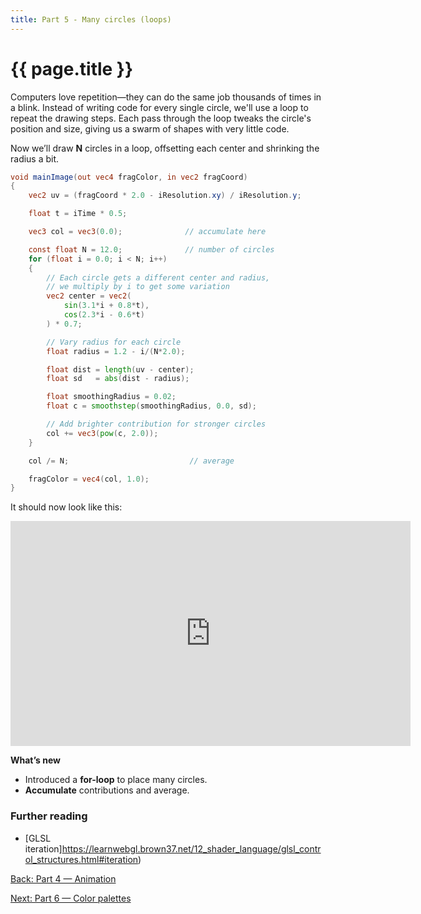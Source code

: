 ```yaml
---
title: Part 5 - Many circles (loops)
---
```

# {{ page.title }}

Computers love repetition—they can do the same job thousands of times in a blink. Instead of writing code for every single circle, we'll use a loop to repeat the drawing steps. Each pass through the loop tweaks the circle's position and size, giving us a swarm of shapes with very little code.

Now we’ll draw **N** circles in a loop, offsetting each center and shrinking the radius a bit.

```glsl
void mainImage(out vec4 fragColor, in vec2 fragCoord)
{
    vec2 uv = (fragCoord * 2.0 - iResolution.xy) / iResolution.y;

    float t = iTime * 0.5;

    vec3 col = vec3(0.0);              // accumulate here

    const float N = 12.0;              // number of circles
    for (float i = 0.0; i < N; i++)
    {
        // Each circle gets a different center and radius, 
        // we multiply by i to get some variation
        vec2 center = vec2(
            sin(3.1*i + 0.8*t),
            cos(2.3*i - 0.6*t)
        ) * 0.7;

        // Vary radius for each circle
        float radius = 1.2 - i/(N*2.0);

        float dist = length(uv - center);
        float sd   = abs(dist - radius);

        float smoothingRadius = 0.02;
        float c = smoothstep(smoothingRadius, 0.0, sd);

        // Add brighter contribution for stronger circles
        col += vec3(pow(c, 2.0));
    }

    col /= N;                           // average

    fragColor = vec4(col, 1.0);
}
```

It should now look like this:

<p><iframe width="640" height="360" frameborder="0" src="https://www.shadertoy.com/embed/Wcffz8" allowfullscreen></iframe></p>

**What’s new**

* Introduced a **for-loop** to place many circles.
* **Accumulate** contributions and average.

### Further reading
- [GLSL iteration]https://learnwebgl.brown37.net/12_shader_language/glsl_control_structures.html#iteration)


[Back: Part 4 — Animation](part04_animation.md)

[Next: Part 6 — Color palettes](part06_color_palettes.md)
